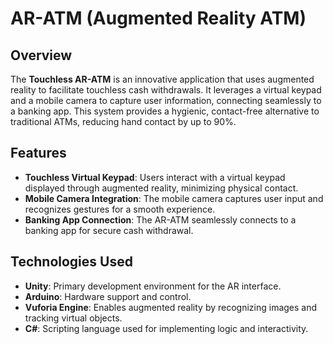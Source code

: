 # AR-ATM (Augmented Reality ATM)

## Overview

The **Touchless AR-ATM** is an innovative application that uses augmented reality to facilitate touchless cash withdrawals. It leverages a virtual keypad and a mobile camera to capture user information, connecting seamlessly to a banking app. This system provides a hygienic, contact-free alternative to traditional ATMs, reducing hand contact by up to 90%.

## Features

- **Touchless Virtual Keypad**: Users interact with a virtual keypad displayed through augmented reality, minimizing physical contact.
- **Mobile Camera Integration**: The mobile camera captures user input and recognizes gestures for a smooth experience.
- **Banking App Connection**: The AR-ATM seamlessly connects to a banking app for secure cash withdrawal.
  
## Technologies Used

- **Unity**: Primary development environment for the AR interface.
- **Arduino**: Hardware support and control.
- **Vuforia Engine**: Enables augmented reality by recognizing images and tracking virtual objects.
- **C#**: Scripting language used for implementing logic and interactivity.

